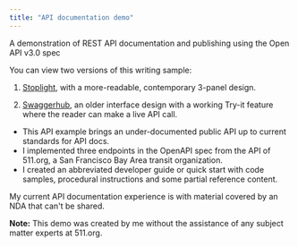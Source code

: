 ```yaml
---
title: "API documentation demo"
---
```


A demonstration of REST API documentation and publishing using the Open API v3.0 spec 

You can view two versions of this writing sample:

1) [Stoplight](https://bennett-charles.stoplight.io/docs/511api-demo/branches/main/mfrt8ye1a09uh-using-the-511-org-api), with a more-readable, contemporary 3-panel design.

2) [Swaggerhub](https://app.swaggerhub.com/apis-docs/bennetthub500/default-title/0.1), an older interface design with a working Try-it feature where the reader can make a live API call.

- This API example brings an under-documented public API up to current standards for API docs. 
- I implemented three endpoints in the OpenAPI spec from the API of 511.org, a San Francisco Bay Area transit organization. 
- I created an abbreviated developer guide or quick start with code samples, procedural instructions and some partial reference content.

My current API documentation experience is with material covered by an NDA that can't be shared. 

**Note:** This demo was created by me without the assistance of any subject matter experts at 511.org. 
